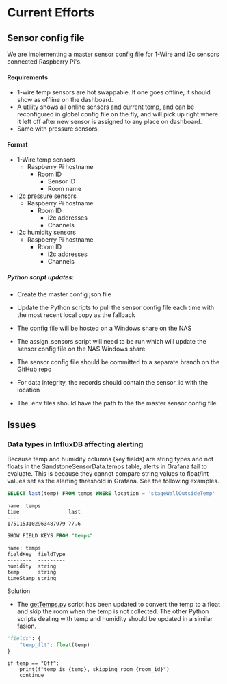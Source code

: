 # Current Efforts

## Sensor config file

We are implementing a master sensor config file for 1-Wire and i2c sensors connected Raspberry Pi's.

#### Requirements

* 1-wire temp sensors are hot swappable. If one goes offline, it should show as offline on the dashboard.
* A utility shows all online sensors and current temp, and can be reconfigured in global config file on the fly, and will pick up right where it left off after new sensor is assigned to any place on dashboard.
* Same with pressure sensors.

#### Format

* 1-Wire temp sensors
    * Raspberry Pi hostname
        * Room ID
            * Sensor ID
            * Room name
* i2c pressure sensors
    * Raspberry Pi hostname
        * Room ID
            * i2c addresses
            * Channels
* i2c humidity sensors
    * Raspberry Pi hostname
        * Room ID
            * i2c addresses
            * Channels

##### Python script updates:

* Create the master config json file

* Update the Python scripts to pull the sensor config file each time with the most recent local copy as the fallback

* The config file will be hosted on a Windows share on the NAS

* The assign_sensors script will need to be run which will update the sensor config file on the NAS Windows share

* The sensor config file should be committed to a separate branch on the GitHub repo

* For data integrity, the records should contain the sensor_id with the location

* The .env files should have the path to the the master sensor config file


## Issues

### Data types in InfluxDB affecting alerting

Because temp and humidity columns (key fields) are string types and not floats in the SandstoneSensorData.temps table, alerts in Grafana fail to evaluate. This is because they cannot compare string values to float/int values set as the alerting threshold in Grafana. See the following examples.

```sql
SELECT last(temp) FROM temps WHERE location = 'stageWallOutsideTemp'
```

```
name: temps
time                last
----                ----
1751153102963487979 77.6
```

```sql
SHOW FIELD KEYS FROM "temps"
```

```
name: temps
fieldKey  fieldType
--------  ---------
humidity  string
temp      string
timeStamp string
```

Solution

* The [getTemps.py](src/getTemps.py) script has been updated to convert the temp to a float and skip the room when the temp is not collected. The other Python scripts dealing with temp and humidity should be updated in a similar fasion.

```python
"fields": {
    "temp_flt": float(temp)
}
```

```phython
if temp == "Off":
    print(f"temp is {temp}, skipping room {room_id}")
    continue
```
